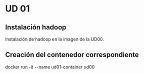 # UD 01

## Instalación hadoop

Instalación de hadoop en la imagen de la UD00.

## Creación del contenedor correspondiente

docker run -it --name ud01-container ud00
